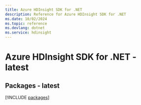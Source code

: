 ```yaml
---
title: Azure HDInsight SDK for .NET
description: Reference for Azure HDInsight SDK for .NET
ms.date: 10/02/2024
ms.topic: reference
ms.devlang: dotnet
ms.service: hdinsight
---
```

# Azure HDInsight SDK for .NET - latest
## Packages - latest
[!INCLUDE [packages](hdinsight-index.md)]